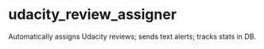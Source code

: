 # udacity_review_assigner
Automatically assigns Udacity reviews; sends text alerts; tracks stats in DB.
